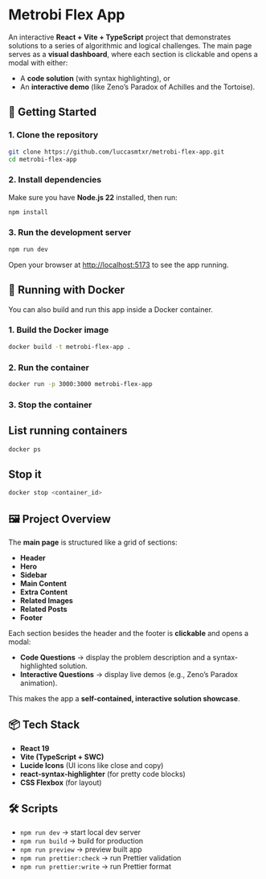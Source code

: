 # Metrobi Flex App

An interactive **React + Vite + TypeScript** project that demonstrates solutions to a series of algorithmic and logical challenges. The main page serves as a **visual dashboard**, where each section is clickable and opens a modal with either:

- A **code solution** (with syntax highlighting), or
- An **interactive demo** (like Zeno’s Paradox of Achilles and the Tortoise).

## 🚀 Getting Started

### 1. Clone the repository

```bash
git clone https://github.com/luccasmtxr/metrobi-flex-app.git
cd metrobi-flex-app
```

### 2. Install dependencies

Make sure you have **Node.js 22** installed, then run:

```bash
npm install
```

### 3. Run the development server

```bash
npm run dev
```

Open your browser at [http://localhost:5173](http://localhost:5173) to see the app running.

## 🐳 Running with Docker

You can also build and run this app inside a Docker container.

### 1. Build the Docker image

```bash
docker build -t metrobi-flex-app .
```

### 2. Run the container

```bash
docker run -p 3000:3000 metrobi-flex-app
```

### 3. Stop the container

## List running containers

```bash
docker ps
```

## Stop it

```bash
docker stop <container_id>
```

## 🖼️ Project Overview

The **main page** is structured like a grid of sections:

- **Header**
- **Hero**
- **Sidebar**
- **Main Content**
- **Extra Content**
- **Related Images**
- **Related Posts**
- **Footer**

Each section besides the header and the footer is **clickable** and opens a modal:

- **Code Questions** → display the problem description and a syntax-highlighted solution.
- **Interactive Questions** → display live demos (e.g., Zeno’s Paradox animation).

This makes the app a **self-contained, interactive solution showcase**.

## 📦 Tech Stack

- **React 19**
- **Vite (TypeScript + SWC)**
- **Lucide Icons** (UI icons like close and copy)
- **react-syntax-highlighter** (for pretty code blocks)
- **CSS Flexbox** (for layout)

## 🛠️ Scripts

- `npm run dev` → start local dev server
- `npm run build` → build for production
- `npm run preview` → preview built app
- `npm run prettier:check` → run Prettier validation
- `npm run prettier:write` → run Prettier format
